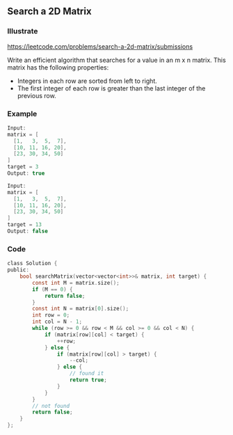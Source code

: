## Search a 2D Matrix
### Illustrate
<https://leetcode.com/problems/search-a-2d-matrix/submissions>

Write an efficient algorithm that searches for a value in an m x n matrix. This matrix has the following properties:

* Integers in each row are sorted from left to right.
* The first integer of each row is greater than the last integer of the previous row.

### Example
```c
Input:
matrix = [
  [1,   3,  5,  7],
  [10, 11, 16, 20],
  [23, 30, 34, 50]
]
target = 3
Output: true

Input:
matrix = [
  [1,   3,  5,  7],
  [10, 11, 16, 20],
  [23, 30, 34, 50]
]
target = 13
Output: false
```

### Code
```c
class Solution {
public:
    bool searchMatrix(vector<vector<int>>& matrix, int target) {
        const int M = matrix.size();
        if (M == 0) {
            return false;
        }
        const int N = matrix[0].size();
        int row = 0;
        int col = N - 1;
        while (row >= 0 && row < M && col >= 0 && col < N) {
            if (matrix[row][col] < target) {
                ++row;
            } else {
                if (matrix[row][col] > target) {
                    --col;
                } else {
                    // found it
                    return true;
                }
            }
        }
        // not found
        return false;
    }
};
```